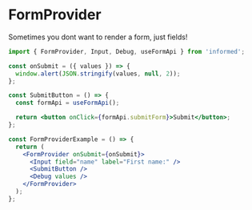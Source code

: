 # FormProvider

Sometimes you dont want to render a form, just fields!

<!-- STORY -->

```jsx
import { FormProvider, Input, Debug, useFormApi } from 'informed';

const onSubmit = ({ values }) => {
  window.alert(JSON.stringify(values, null, 2));
};

const SubmitButton = () => {
  const formApi = useFormApi();

  return <button onClick={formApi.submitForm}>Submit</button>;
};

const FormProviderExample = () => {
  return (
    <FormProvider onSubmit={onSubmit}>
      <Input field="name" label="First name:" />
      <SubmitButton />
      <Debug values />
    </FormProvider>
  );
};
```
